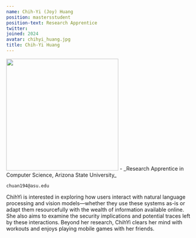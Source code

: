 ```yaml
---
name: Chih-Yi (Joy) Huang
position: mastersstudent
position-text: Research Apprentice
twitter:
joined: 2024
avatar: chihyi_huang.jpg
title: Chih-Yi Huang
---
```


<img width="300" src="{{site.baseurl}}/images/people/{{page.avatar}}" data-action="zoom">
- _Research Apprentice in Computer Science, Arizona State University_
<br>

<i class="fa fa-envelope-o"></i> `chuan194@asu.edu`


ChihYi is interested in exploring how users interact with natural language processing and vision models—whether they use these systems as-is or adapt them resourcefully with the wealth of information available online. She also aims to examine the security implications and potential traces left by these interactions. Beyond her research, ChihYi clears her mind with workouts and enjoys playing mobile games with her friends.


